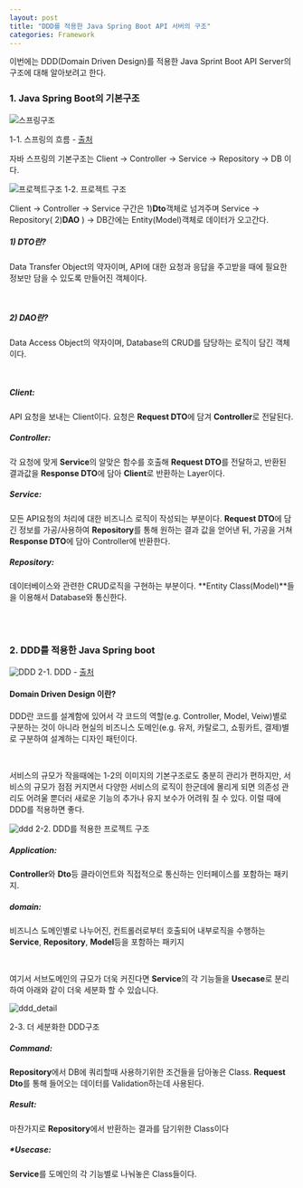 ```yaml
---
layout: post
title: "DDD를 적용한 Java Spring Boot API 서버의 구조"
categories: Framework
---
```



이번에는 DDD(Domain Driven Design)를 적용한 Java Sprint Boot API Server의 구조에 대해 알아보려고 한다.


### 1. Java Spring Boot의 기본구조

![스프링구조](https://3827551924-files.gitbook.io/~/files/v0/b/gitbook-28427.appspot.com/o/assets%2F-M26jG1r8fNWiAQrZyfg%2F-M4hJIiL_CbaMtV-iVnw%2F-M4hJL1xuvndUsln6RlS%2Fimage-20200412132447872.png?generation=1586676989907156&alt=media)

1-1. 스프링의 흐름 - [출처](https://dahye-jeong.gitbook.io/spring/spring/2020-04-12-layer)  


자바 스프링의 기본구조는 Client -> Controller -> Service -> Repository -> DB 이다.

![프로젝트구조](https://sanghun-blog-asset.s3.ap-northeast-2.amazonaws.com/spring_basic.png)
1-2. 프로젝트 구조


Client -> Controller -> Service 구간은 1)**Dto**객체로 넘겨주며 Service -> Repository( 2)**DAO** ) -> DB간에는 Entity(Model)객체로 데이터가 오고간다.

##### 1) DTO란?
Data Transfer Object의 약자이며, API에 대한 요청과 응답을 주고받을 때에 필요한 정보만 담을 수 있도록 만들어진 객체이다.

<br>

##### 2) DAO란?
Data Access Object의 약자이며, Database의 CRUD를 담당하는 로직이 담긴 객체이다.

<br>



##### **Client**: 
API 요청을 보내는 Client이다. 요청은 **Request DTO**에 담겨 **Controller**로 전달된다.

##### **Controller**: 
각 요청에 맞게 **Service**의 알맞은 함수를 호출해 **Request DTO**를 전달하고, 반환된 결과값을 **Response DTO**에 담아 **Client**로 반환하는 Layer이다.

##### **Service**: 
모든 API요청의 처리에 대한 비즈니스 로직이 작성되는 부분이다. **Request DTO**에 담긴 정보를 가공/사용하여 **Repository**를 통해 원하는 결과 값을 얻어낸 뒤,
가공을 거쳐 **Response DTO**에 담아 Controller에 반환한다.

##### **Repository**:
데이터베이스와 관련한 CRUD로직을 구현하는 부분이다. **Entity Class(Model)**들을 이용해서 Database와 통신한다.

<br>
<br>

### **2. DDD를 적용한 Java Spring boot**

![DDD](https://miro.medium.com/max/1400/1*F82KYklUqew6ycZEq9niAw.png)
2-1. DDD - [출처](https://medium.com/riiid-teamblog-kr/gradle%EA%B3%BC-%ED%95%A8%EA%BB%98%ED%95%98%EB%8A%94-backend-layered-architecture-97117b344ba8)

#### **Domain Driven Design 이란?**

DDD란 코드를 설계함에 있어서 각 코드의 역할(e.g. Controller, Model, Veiw)별로 구분하는 것이 아니라 현실의 비즈니스 도메인(e.g. 유저, 카탈로그, 쇼핑카트, 결제)별로 구분하여 설계하는 디자인 패턴이다.

<br>

서비스의 규모가 작을때에는 1-2의 이미지의 기본구조로도 충분히 관리가 편하지만, 서비스의 규모가 점점 커지면서 다양한 서비스의 로직이 한군데에 몰리게 되면 의존성 관리도 어려울 뿐더러 새로운 기능의 추가나 유지 보수가 어려워 질 수 있다. 이럴 때에 DDD를 적용하면 좋다.

![ddd](https://sanghun-blog-asset.s3.ap-northeast-2.amazonaws.com/spring_ddd.png)
2-2. DDD를 적용한 프로젝트 구조

##### **Application**:
**Controller**와 **Dto**등 클라이언트와 직접적으로 통신하는 인터페이스를 포함하는 패키지.

##### **domain**:
비즈니스 도메인별로 나누어진, 컨트롤러로부터 호출되어 내부로직을 수행하는 **Service**, **Repository**, **Model**등을 포함하는 패키지

<br>

여기서 서브도메인의 규모가 더욱 커진다면 **Service**의 각 기능들을 **Usecase**로 분리하여 아래와 같이 더욱 세분화 할 수 있습니다.

![ddd_detail](https://sanghun-blog-asset.s3.ap-northeast-2.amazonaws.com/spinrg_ddd_detail.png)

2-3. 더 세분화한 DDD구조

##### **Command**: 
**Repository**에서 DB에 쿼리할때 사용하기위한 조건들을 담아놓은 Class. **Request Dto**를 통해 들어오는 데이터를 Validation하는데 사용된다.

##### **Result**:
마찬가지로 **Repository**에서 반환하는 결과를 담기위한 Class이다

##### ***Usecase**:
**Service**를 도메인의 각 기능별로 나눠놓은 Class들이다.




